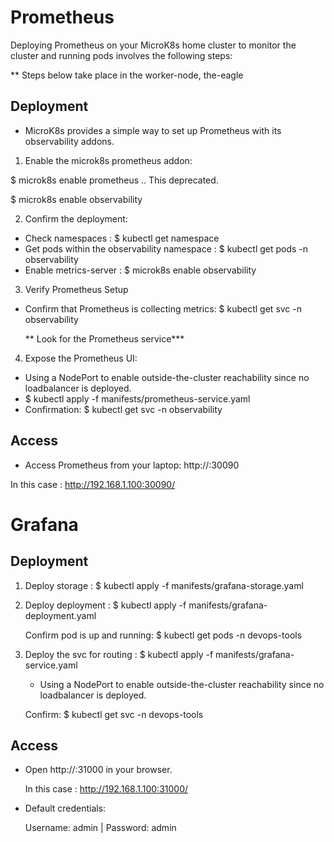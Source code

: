 # Prometheus

Deploying Prometheus on your MicroK8s home cluster to monitor the cluster and running pods involves the following steps:

** Steps below take place in the worker-node, the-eagle

## Deployment

- MicroK8s provides a simple way to set up Prometheus with its observability addons.

1. Enable the microk8s prometheus addon:

  $ microk8s enable prometheus    .. This deprecated.

  $ microk8s enable observability

2. Confirm the deployment:

- Check namespaces : $ kubectl get namespace
- Get pods within the observability namespace : $ kubectl get pods -n observability
- Enable metrics-server : $ microk8s enable observability


3. Verify Prometheus Setup
- Confirm that Prometheus is collecting metrics: $ kubectl get svc -n observability

     ** Look for the Prometheus service***

4. Expose the Prometheus UI:
- Using a NodePort to enable outside-the-cluster reachability since no loadbalancer is deployed.
- $ kubectl apply -f manifests/prometheus-service.yaml
- Confirmation: $ kubectl get svc -n observability

## Access
- Access Prometheus from your laptop: http://<node-ip>:30090

In this case : http://192.168.1.100:30090/

# Grafana
## Deployment
1. Deploy storage : $ kubectl apply -f manifests/grafana-storage.yaml


2. Deploy deployment : $ kubectl apply -f manifests/grafana-deployment.yaml
   
   Confirm pod is up and running: $ kubectl get pods -n devops-tools
 
3. Deploy the svc for routing : $ kubectl apply -f manifests/grafana-service.yaml

   - Using a NodePort to enable outside-the-cluster reachability since no loadbalancer is deployed.

   Confirm: $ kubectl get svc -n devops-tools

## Access
- Open http://<node-ip>:31000 in your browser.

  In this case : http://192.168.1.100:31000/

- Default credentials:
  
  Username: admin | Password: admin



